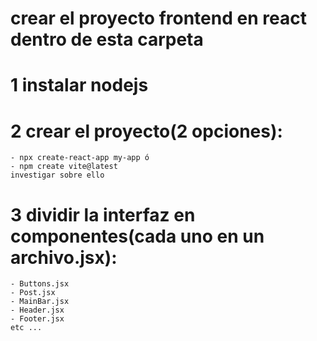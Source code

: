 # crear el proyecto frontend en react dentro de esta carpeta
# 1 instalar nodejs
# 2 crear el proyecto(2 opciones):
    - npx create-react-app my-app ó
    - npm create vite@latest
    investigar sobre ello
# 3 dividir la interfaz en componentes(cada uno en un archivo.jsx):
    - Buttons.jsx
    - Post.jsx
    - MainBar.jsx
    - Header.jsx
    - Footer.jsx
    etc ...
